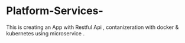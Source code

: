 # Platform-Services-
This is creating an App with Restful Api , contanizeration with docker & kubernetes using microservice .
